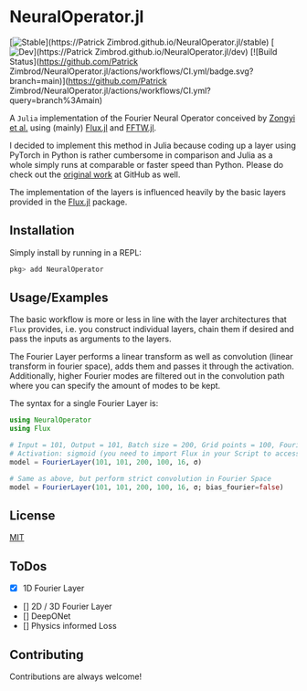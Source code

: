 
# NeuralOperator.jl

[![Stable](https://img.shields.io/badge/docs-stable-blue.svg)](https://Patrick Zimbrod.github.io/NeuralOperator.jl/stable)
[![Dev](https://img.shields.io/badge/docs-dev-blue.svg)](https://Patrick Zimbrod.github.io/NeuralOperator.jl/dev)
[![Build Status](https://github.com/Patrick Zimbrod/NeuralOperator.jl/actions/workflows/CI.yml/badge.svg?branch=main)](https://github.com/Patrick Zimbrod/NeuralOperator.jl/actions/workflows/CI.yml?query=branch%3Amain)

A `Julia` implementation of the Fourier Neural Operator conceived by [Zongyi et al.](https://arxiv.org/abs/2010.08895) 
using (mainly) [Flux.jl](https://github.com/FluxML/Flux.jl) and [FFTW.jl](https://github.com/JuliaMath/FFTW.jl).

I decided to implement this method in Julia because coding up a layer using PyTorch in Python is rather cumbersome in comparison and Julia as a whole simply runs at comparable or faster speed than Python. Please do check out the [original work](https://github.com/zongyi-li/fourier_neural_operator) at GitHub as well.

The implementation of the layers is influenced heavily by the basic layers provided in the [Flux.jl](https://github.com/FluxML/Flux.jl) package.

## Installation

Simply install by running in a REPL:

```julia
pkg> add NeuralOperator
```

## Usage/Examples

The basic workflow is more or less in line with the layer architectures that `Flux` provides, i.e. you construct individual layers, chain them if desired and pass the inputs as arguments to the layers.

The Fourier Layer performs a linear transform as well as convolution (linear transform in fourier space), adds them and passes it through the activation.
Additionally, higher Fourier modes are filtered out in the convolution path where you can specify the amount of modes to be kept.

The syntax for a single Fourier Layer is:

```julia
using NeuralOperator
using Flux

# Input = 101, Output = 101, Batch size = 200, Grid points = 100, Fourier modes = 16
# Activation: sigmoid (you need to import Flux in your Script to access the activations)
model = FourierLayer(101, 101, 200, 100, 16, σ)

# Same as above, but perform strict convolution in Fourier Space
model = FourierLayer(101, 101, 200, 100, 16, σ; bias_fourier=false)
```

## License

[MIT](https://choosealicense.com/licenses/mit/)

## ToDos

- [x] 1D Fourier Layer
- [] 2D / 3D Fourier Layer
- [] DeepONet
- [] Physics informed Loss

## Contributing

Contributions are always welcome!

